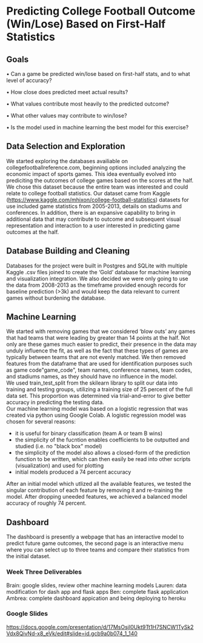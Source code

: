 # Predicting College Football Outcome (Win/Lose) Based on First-Half Statistics

## Goals

•	Can a game be predicted win/lose based on first-half stats, and to what level of accuracy?

•	How close does predicted meet actual results?

•	What values contribute most heavily to the predicted outcome?

•	What other values may contribute to win/lose?

•	Is the model used in machine learning the best model for this exercise?

## Data Selection and Exploration
We started exploring the databases availiable on collegefootballreference.com, beginning options included analyzing the economic impact of sports games. This idea eventually evolved into prediciting the outcomes of college games based on the scores at the half. We chose this dataset because the entire team was interested and could relate to college football statistics. Our dataset came from Kaggle (https://www.kaggle.com/mhixon/college-football-statistics) datasets for use included game statistics from 2005-2013, details on stadiums and conferences. In addition, there is an expansive capability to bring in additional data that may contribute to outcome and subsequent visual representation and interaction to a user interested in predicting game outcomes at the half.

## Database Building and Cleaning
Databases for the project were built in Postgres and SQLite with multiple Kaggle .csv files joined to create the ‘Gold’ database for machine learning and visualization integration. We also decided we were only going to use the data from 2008-2013 as the timeframe provided enough records for baseline prediction (>3k) and would keep the data relevant to current games without burdening the database. 

## Machine Learning
We started with removing games that we considered ‘blow outs’ any games that had teams that were leading by greater than 14 points at the half. Not only are these games much easier to predict, their presence in the data may unduly influence the fit, as well as the fact that these types of games are typically between teams that are not evenly matched.
We then removed features from the dataframe that are used for identification purposes such as game code"game_code", team names, conference names, team codes, and stadiums names, as they should have no influence in the model. <br />
We used train_test_split from the skilearn library to split our data into training and testing groups, utilizing a training size of 25 percent of the full data set. This proportion was determined via trial-and-error to give better accuracy in predicting the testing data.<br />
Our machine learning model was based on a logistic regression that was created via python using Google Colab. A logistic regression model was chosen for several reasons:<br />
* it is useful for binary classification (team A or team B wins)
* the simplicity of the fucntion enables coefficients to be outputted and studied (i.e. no "black box" model)
* the simplicity of the model also allows a closed-form of the prediction function to be written, which can then easily be read into other scripts (visualization) and used for plotting
* initial models produced a 74 percent accuracy<br />

After an initial model which utlized all the available features, we tested the singular contribution of each feature by removing it and re-training the model.  After dropping uneeded features, we achieved a balanced model accuracy of roughly 74 percent.<br />


## Dashboard
The dashboard is presently a webpage that has an interactive model to predict future game outcomes, the second page is an interactive menu where you can select up to three teams and compare their statistics from the initial dataset. 


### Week Three Deliverables
Brain: google slides, review other machine learning models
Lauren: data modification for dash app and flask apps
Ben: complete flask application
Ambrea: complete dashboard appication and being deploying to heroku

### Google Slides
https://docs.google.com/presentation/d/17MsOsjI0Ukt9Tt1H7SNCW1TySk2Vdx8QivNd-x8_eVk/edit#slide=id.gcb9a0b074_1_140

